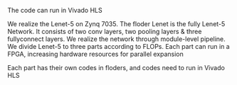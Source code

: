 The code can run in Vivado HLS

We realize the Lenet-5 on Zynq 7035. The floder Lenet is the fully Lenet-5 Network. It consists of two conv layers, two pooling layers & three fullyconnect layers. We realize the network through module-level pipeline. We divide Lenet-5 to three parts according to FLOPs. Each part can run in a FPGA, increasing hardware resources for parallel expansion

Each part has their own codes in floders, and codes need to run in Vivado HLS

